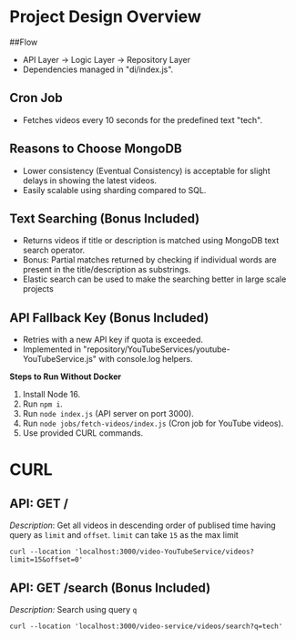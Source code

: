 # Project Design Overview


##Flow
- API Layer -> Logic Layer -> Repository Layer
- Dependencies managed in "di/index.js".

## Cron Job

- Fetches videos every 10 seconds for the predefined text "tech".

## Reasons to Choose MongoDB

- Lower consistency (Eventual Consistency) is acceptable for slight delays in showing the latest videos.
- Easily scalable using sharding compared to SQL.

## Text Searching (Bonus Included)

- Returns videos if title or description is matched using MongoDB text search operator.
- Bonus: Partial matches returned by checking if individual words are present in the title/description as substrings.
- Elastic search can be used to make the searching better in large scale projects

## API Fallback Key (Bonus Included)

- Retries with a new API key if quota is exceeded.
- Implemented in "repository/YouTubeServices/youtube-YouTubeService.js" with console.log helpers.

**Steps to Run Without Docker**

1. Install Node 16.
2. Run `npm i`.
3. Run `node index.js` (API server on port 3000).
4. Run `node jobs/fetch-videos/index.js` (Cron job for YouTube videos).
5. Use provided CURL commands.

# CURL

## API: GET /
*Description*: Get all videos in descending order of publised time having query as `limit` and `offset`. `limit` can take `15` as the max limit

```
curl --location 'localhost:3000/video-YouTubeService/videos?limit=15&offset=0'
```

## API: GET /search (Bonus Included)

*Description:* Search using query `q`

```
curl --location 'localhost:3000/video-service/videos/search?q=tech'


